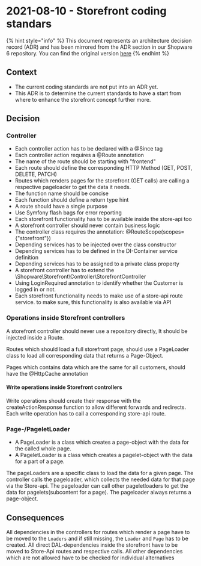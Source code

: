 # 2021-08-10 - Storefront coding standars

{% hint style="info" %}
This document represents an architecture decision record (ADR) and has been mirrored from the ADR section in our Shopware 6 repository.
You can find the original version [here](https://github.com/shopware/platform/blob/trunk/resources/references/adr/storefront/2021-08-10-storefront-coding-standards.md)
{% endhint %}

## Context

* The current coding standards are not put into an ADR yet.
* This ADR is to determine the current standards to have a start from where to enhance the storefront concept further more.

## Decision

### Controller
* Each controller action has to be declared with a @Since tag
* Each controller action requires a @Route annotation
* The name of the route should be starting with "frontend"
* Each route should define the corresponding HTTP Method (GET, POST, DELETE, PATCH)
* Routes which renders pages for the storefront (GET calls) are calling a respective pageloader to get the data it needs. 
* The function name should be concise
* Each function should define a return type hint
* A route should have a single purpose
* Use Symfony flash bags for error reporting
* Each storefront functionality has to be available inside the store-api too
* A storefront controller should never contain business logic
* The controller class requires the annotation: @RouteScope(scopes={"storefront"})
* Depending services has to be injected over the class constructor
* Depending services has to be defined in the DI-Container service definition
* Depending services has to be assigned to a private class property
* A storefront controller has to extend the \Shopware\Storefront\Controller\StorefrontController
* Using LoginRequired annotation to identify whether the Customer is logged in or not.
* Each storefront functionality needs to make use of a store-api route service. to make sure, this functionality is also available via API

### Operations inside Storefront controllers
A storefront controller should never use a repository directly, It should be injected inside a Route.

Routes which should load a full storefront page, should use a PageLoader class to load all corresponding data that returns a Page-Object.

Pages which contains data which are the same for all customers, should have the @HttpCache annotation

#### Write operations inside Storefront controllers
Write operations should create their response with the createActionResponse function to allow different forwards and redirects.
Each write operation has to call a corresponding store-api route.

### Page-/PageletLoader
* A PageLoader is a class which creates a page-object with the data for the called whole page.
* A PageletLoader is a class which creates a pagelet-object with the data for a part of a page. 

The pageLoaders are a specific class to load the data for a given page.
The controller calls the pageloader, which collects the needed data for that page via the Store-api.
The pageloader can call other pageletloaders to get the data for pagelets(subcontent for a page).
The pageloader always returns a page-object.


## Consequences

All dependencies in the controllers for routes which render a page have to be moved to the `Loaders` and if still missing, the `Loader` and `Page` has to be created.
All direct DAL-dependencies inside the storefront have to be moved to Store-Api routes and respective calls.
All other dependencies which are not allowed have to be checked for individual alternatives

